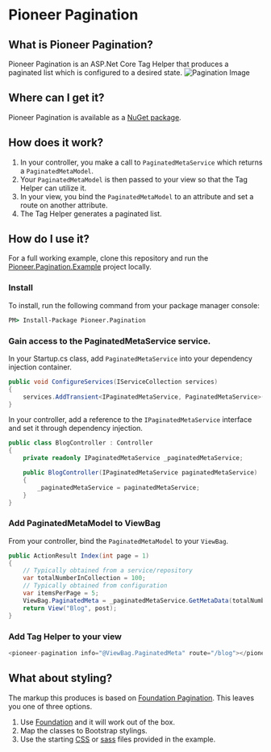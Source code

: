 # Pioneer Pagination


## What is Pioneer Pagination?
Pioneer Pagination is an ASP.Net Core Tag Helper that produces a paginated list which is configured to a desired state.
![Pagination Image](http://pioneercode.com/images/github/pioneer-pagination.png "Pagination Image")

## Where can I get it?
Pioneer Pagination is available as a [NuGet package](https://www.nuget.org/packages/Pioneer.Pagination/). 

## How does it work?
1. In your controller, you make a call to ```PaginatedMetaService``` which returns a ```PaginatedMetaModel```.
2. Your ```PaginatedMetaModel``` is then passed to your view so that the Tag Helper can utilize it. 
3. In your view, you bind the ```PaginatedMetaModel``` to an attribute and set a route on another attribute.
4. The Tag Helper generates a paginated list. 

## How do I use it?

For a full working example, clone this repository and run the [Pioneer.Pagination.Example](https://github.com/PioneerCode/pioneer-pagination/tree/master/src/Pioneer.Pagination.Example) project locally.

### Install
To install, run the following command from your package manager console:
```cmd
PM> Install-Package Pioneer.Pagination
```

### Gain access to the PaginatedMetaService service. 

In your Startup.cs class, add ```PaginatedMetaService``` into your dependency injection container.
```csharp
public void ConfigureServices(IServiceCollection services)
{
    services.AddTransient<IPaginatedMetaService, PaginatedMetaService>();
}
```

In your controller, add a reference to the ```IPaginatedMetaService``` interface and set it through dependency injection.
```csharp
public class BlogController : Controller
{
    private readonly IPaginatedMetaService _paginatedMetaService;

    public BlogController(IPaginatedMetaService paginatedMetaService)
    {
        _paginatedMetaService = paginatedMetaService;
    }
}
```

### Add PaginatedMetaModel to ViewBag
From your controller, bind the ```PaginatedMetaModel``` to your ```ViewBag```.
```csharp
public ActionResult Index(int page = 1)
{
	// Typically obtained from a service/repository
    var totalNumberInCollection = 100;
	// Typically obtained from configuration
    var itemsPerPage = 5;
    ViewBag.PaginatedMeta = _paginatedMetaService.GetMetaData(totalNumberInCollection, page, itemsPerPage);
    return View("Blog", post);
}
```

### Add Tag Helper to your view
```csharp
<pioneer-pagination info="@ViewBag.PaginatedMeta" route="/blog"></pioneer-pagination>
```

## What about styling?
The markup this produces is based on [Foundation Pagination](http://foundation.zurb.com/sites/docs/pagination.html).  This leaves you one of three options.

1. Use [Foundation](http://foundation.zurb.com/sites/docs/) and it will work out of the box.
2. Map the classes to Bootstrap stylings.
3. Use the starting [CSS](https://github.com/PioneerCode/pioneer-pagination/blob/master/src/Pioneer.Pagination.Example/wwwroot/pioneer.pagination.css) or [sass](https://github.com/PioneerCode/pioneer-pagination/blob/master/src/Pioneer.Pagination.Example/sass/pioneer.pagination.scss) files provided in the example.
